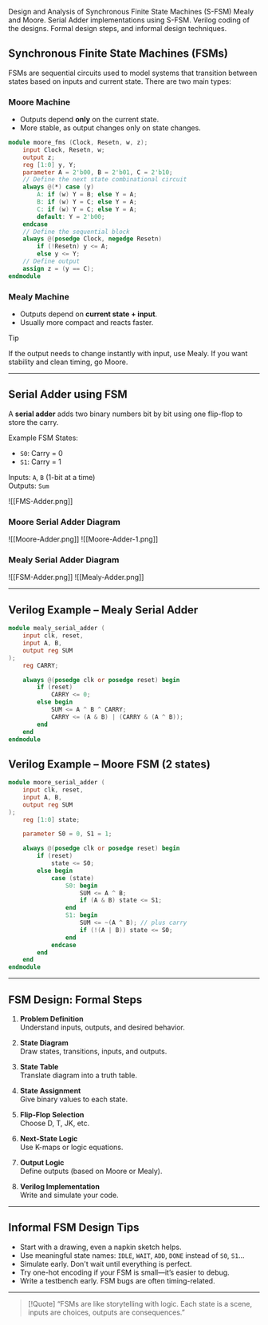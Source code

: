 Design and Analysis of Synchronous Finite State Machines (S-FSM) Mealy and Moore. Serial Adder implementations using S-FSM. Verilog coding of the designs. Formal design steps, and informal design techniques.



## Synchronous Finite State Machines (FSMs)

FSMs are sequential circuits used to model systems that transition between states based on inputs and current state. There are two main types:

### Moore Machine

- Outputs depend **only** on the current state.
- More stable, as output changes only on state changes.

```verilog
module moore_fms (Clock, Resetn, w, z);
    input Clock, Resetn, w;
    output z;
    reg [1:0] y, Y;
    parameter A = 2'b00, B = 2'b01, C = 2'b10;
    // Define the next state combinational circuit
    always @(*) case (y)
        A: if (w) Y = B; else Y = A;
        B: if (w) Y = C; else Y = A;
        C: if (w) Y = C; else Y = A;
        default: Y = 2'b00;
    endcase
    // Define the sequential block
    always @(posedge Clock, negedge Resetn)
        if (!Resetn) y <= A;
        else y <= Y;
    // Define output
    assign z = (y == C);
endmodule
```

### Mealy Machine

- Outputs depend on **current state + input**.
- Usually more compact and reacts faster.

> [!Tip]
> If the output needs to change instantly with input, use Mealy.
> If you want stability and clean timing, go Moore.

---

## Serial Adder using FSM

A **serial adder** adds two binary numbers bit by bit using one flip-flop to store the carry.

Example FSM States:

- `S0`: Carry = 0
- `S1`: Carry = 1

Inputs: `A`, `B` (1-bit at a time)  
Outputs: `Sum`

![[FMS-Adder.png]]

### Moore Serial Adder Diagram

![[Moore-Adder.png]]
![[Moore-Adder-1.png]]

### Mealy Serial Adder Diagram

![[FSM-Adder.png]]
![[Mealy-Adder.png]]


---

## Verilog Example – Mealy Serial Adder

```verilog
module mealy_serial_adder (
    input clk, reset,
    input A, B,
    output reg SUM
);
    reg CARRY;

    always @(posedge clk or posedge reset) begin
        if (reset)
            CARRY <= 0;
        else begin
            SUM <= A ^ B ^ CARRY;
            CARRY <= (A & B) | (CARRY & (A ^ B));
        end
    end
endmodule
```

## Verilog Example – Moore FSM (2 states)

```verilog
module moore_serial_adder (
    input clk, reset,
    input A, B,
    output reg SUM
);
    reg [1:0] state;

    parameter S0 = 0, S1 = 1;

    always @(posedge clk or posedge reset) begin
        if (reset)
            state <= S0;
        else begin
            case (state)
                S0: begin
                    SUM <= A ^ B;
                    if (A & B) state <= S1;
                end
                S1: begin
                    SUM <= ~(A ^ B); // plus carry
                    if (!(A | B)) state <= S0;
                end
            endcase
        end
    end
endmodule
```

---

## FSM Design: Formal Steps

1. **Problem Definition**  
   Understand inputs, outputs, and desired behavior.

2. **State Diagram**  
   Draw states, transitions, inputs, and outputs.

3. **State Table**  
   Translate diagram into a truth table.

4. **State Assignment**  
   Give binary values to each state.

5. **Flip-Flop Selection**  
   Choose D, T, JK, etc.

6. **Next-State Logic**  
   Use K-maps or logic equations.

7. **Output Logic**  
   Define outputs (based on Moore or Mealy).

8. **Verilog Implementation**  
   Write and simulate your code.

---

## Informal FSM Design Tips

- Start with a drawing, even a napkin sketch helps.
- Use meaningful state names: `IDLE`, `WAIT`, `ADD`, `DONE` instead of `S0`, `S1`...
- Simulate early. Don't wait until everything is perfect.
- Try one-hot encoding if your FSM is small—it’s easier to debug.
- Write a testbench early. FSM bugs are often timing-related.

---

> [!Quote]
> “FSMs are like storytelling with logic. Each state is a scene, inputs are choices, outputs are consequences.”
